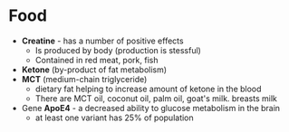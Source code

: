 # Food

* **Creatine** - has a number of positive effects 
  * Is produced by body \(production is stessful\) 
  * Contained in red meat, pork, fish
* **Ketone** \(by-product of fat metabolism\) 
* **MCT** \(medium-chain triglyceride\) 
  * dietary fat helping to increase amount of ketone in the blood 
  * There are MCT oil, coconut oil, palm oil, goat's milk. breasts milk 
* Gene **ApoE4** - a decreased ability to glucose metabolism in the brain 
  * at least one variant has 25% of population

